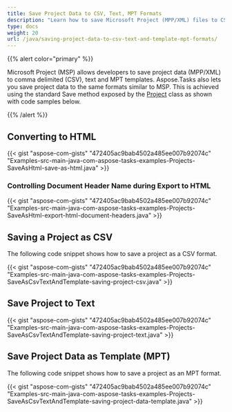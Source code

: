 ```yaml
---
title: Save Project Data to CSV, Text, MPT Formats
description: "Learn how to save Microsoft Project (MPP/XML) files to CSV, Text or MPT formats using Aspose.Tasks for Java."
type: docs
weight: 20
url: /java/saving-project-data-to-csv-text-and-template-mpt-formats/
---
```


{{% alert color="primary" %}}

Microsoft Project (MSP) allows developers to save project data (MPP/XML) to comma delimited (CSV), text and MPT templates. Aspose.Tasks also lets you save project data to the same formats similar to MSP. This is achieved using the standard Save method exposed by the [Project](https://apireference.aspose.com/tasks/java/com.aspose.tasks/project) class as shown with code samples below.

{{% /alert %}}

## **Converting to HTML**

{{< gist "aspose-com-gists" "472405ac9bab4502a485ee007b92074c" "Examples-src-main-java-com-aspose-tasks-examples-Projects-SaveAsHtml-save-as-html.java" >}}

### **Controlling Document Header Name during Export to HTML**

{{< gist "aspose-com-gists" "472405ac9bab4502a485ee007b92074c" "Examples-src-main-java-com-aspose-tasks-examples-Projects-SaveAsHtml-export-html-document-headers.java" >}}

## **Saving a Project as CSV**
The following code snippet shows how to save a project as a CSV format.

{{< gist "aspose-com-gists" "472405ac9bab4502a485ee007b92074c" "Examples-src-main-java-com-aspose-tasks-examples-Projects-SaveAsCsvTextAndTemplate-saving-project-csv.java" >}}

## **Save Project to Text**

{{< gist "aspose-com-gists" "472405ac9bab4502a485ee007b92074c" "Examples-src-main-java-com-aspose-tasks-examples-Projects-SaveAsCsvTextAndTemplate-saving-project-text.java" >}}

## **Save Project Data as Template (MPT)**
The following code snippet shows how to save a project as an MPT format.

{{< gist "aspose-com-gists" "472405ac9bab4502a485ee007b92074c" "Examples-src-main-java-com-aspose-tasks-examples-Projects-SaveAsCsvTextAndTemplate-saving-project-data-template.java" >}}
